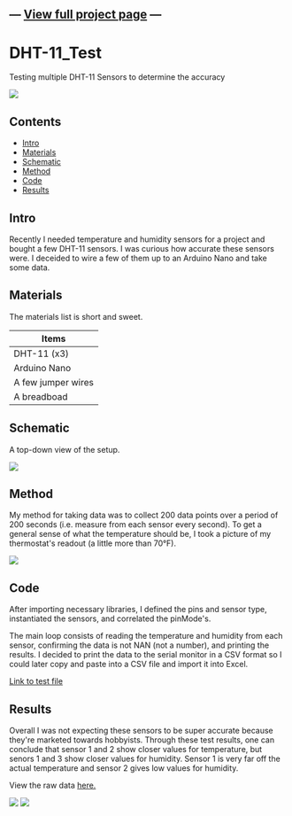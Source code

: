 ## — [View full project page](https://doma.media/src/projects/dht-11-accuracy) — 
  
  
# DHT-11_Test
Testing multiple DHT-11 Sensors to determine the accuracy

<img src="https://lh3.googleusercontent.com/FpTd94-c-fo1DRcYY16hGLOnkOS5qpytBHnJJRolCIlcsDBe4twv1ONXZvi7PQPgZeipCSgwesBzqe9eHT3VoRhAwyE27L8vLgkdx882kZSYXVrV7MtCwE9dQ-vVCJdDA_9IZJUll7w=w2400"/>

## Contents
- [Intro](#intro)
- [Materials](https://github.com/dominicassia/DHT-11_Test/blob/main/README.md#materials)
- [Schematic](https://github.com/dominicassia/DHT-11_Test/blob/main/README.md#schematic)
- [Method](https://github.com/dominicassia/DHT-11_Test/blob/main/README.md#method)
- [Code](https://github.com/dominicassia/DHT-11_Test/blob/main/README.md#code)
- [Results](https://github.com/dominicassia/DHT-11_Test/blob/main/README.md#results)

## Intro
Recently I needed temperature and humidity sensors for a project and bought a few DHT-11 sensors. 
I was curious how accurate these sensors were.
I deceided to wire a few of them up to an Arduino Nano and take some data.

## Materials

The materials list is short and sweet.

|Items|
|-----|
|DHT-11 (x3)|
|Arduino Nano|
|A few jumper wires|
|A breadboad|

## Schematic

A top-down view of the setup.

<img src="https://lh3.googleusercontent.com/4Z2IfOIe9TecgqTK3H6feayiGhptUuxzg4ODQdBVhJksHeCaU-0dO0u09sqMKyjPoWHV_JUWwd_0kpld3mcPQf1d_J5kTkYm3VtC-bvaPDLXIcFpXgYGjQc-33gTgaDYi3QpAyF3cO4=w2400"/>

## Method

My method for taking data was to collect 200 data points over a period of 200 seconds (i.e. measure from each sensor every second). To get a general sense of what the temperature should be, I took a picture of my thermostat's readout (a little more than 70°F).

<img src="https://lh3.googleusercontent.com/6f7W5OmnMJHvHyxLVma--Wml4AlYxuhVCL3TKKDK4o89DYeNrNeSG7MOAfKvy4seg72DJUJfuyoGshyjYMa7CWIrIxG8DGJJvIgE_I2iiU2vbxMNijCGUlWtf_PYVP3ffkFXa2oqOOg=w2400"/>

## Code

After importing necessary libraries, I defined the pins and sensor type, instantiated the sensors, and correlated the pinMode's.

The main loop consists of reading the temperature and humidity from each sensor, confirming the data is not NAN (not a number), and printing the results.
I decided to print the data to the serial monitor in a CSV format so I could later copy and paste into a CSV file and import it into Excel.

[Link to test file](https://github.com/dominicassia/DHT-11_Test/blob/main/Test/Test.ino)

## Results

Overall I was not expecting these sensors to be super accurate because they're marketed towards hobbyists. 
Through these test results, one can conclude that sensor 1 and 2 show closer values for temperature, but senors 1 and 3 show closer values for humidity.
Sensor 1 is very far off the actual temperature and sensor 2 gives low values for humidity. 

View the raw data [here.](https://github.com/dominicassia/DHT-11_Test/blob/main/DHT-11_Test_RAW-DATA.csv)

<img src="https://lh3.googleusercontent.com/DaRe4RjUAUE9lWRnWGhjj-v8JUWWEx5o74a-9pDRNqZWWqwAfZ6mbsNBOn5FUDLg4-9MGfp7HmHO2kkr4scnPilZYCriY0yYPf4K3pkU7U2cBPJAKzZIYUhTKvl8VFS5VXAgGusj4E8=w2400"/>

<img src="https://lh3.googleusercontent.com/RA6iu4816LoEG4B8BMkRaxj1BPji-YcyJS1W3fOTfdkIQQRgrDZ9QD7-HxouyG0rieaywTaZHmo7p0B2MHmNk_h-zKFoUQBisz0rw-cTMdNNhwVwCECTYmK4OU9hMbmgffxyHVeRhAE=w2400"/>
